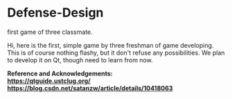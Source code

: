 # Defense-Design
first game of three classmate.

Hi, here is the first, simple game by three freshman of game developing. This is of course nothing flashy, but it don't refuse any possibilities.
We plan to develop it on Qt, though need to learn from now.

<b>Reference and Acknowledgements<b/>:<br/>
https://qtguide.ustclug.org/<br/>
https://blog.csdn.net/satanzw/article/details/10418063
